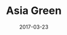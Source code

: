---
title: "Asia Green"
date: 2017-03-23
publishdate: 2017-03-24

domain:
  - name: "asiagreengroup.com"
    hosting: "gmail"
    email:
    - name: " Chee Keong  Soon"
      email: "cksoon@asiagreengroup.com"
      status: " Active"
      login: "2022/02/20 17:25:57"
      usage: "29.64"
    - name: " Desmond Neoh"
      email: "desmond.neoh@asiagreengroup.com"
      status: " Active"
      login: "2022/02/21 17:12:43"
      usage: "14.34"
    - name: " Elain Boon"
      email: "elaineboon@asiagreengroup.com"
      status: " Active"
      login: "2022/02/16 19:28:46"
      usage: "11.05"
    - name: " fs  tai"
      email: "fs.tai@asiagreengroup.com"
      status: " Active"
      login: "2022/02/09 17:44:53"
      usage: "108.77"
    - name: " lee -"
      email: "lee@asiagreengroup.com"
      status: " Active"
      login: "2022/02/17 17:49:21"
      usage: "18.4"
    - name: " lh  lim"
      email: "lh.lim@asiagreengroup.com"
      status: " Active"
      login: "2022/02/11 20:10:13"
      usage: "4.14"
    - name: " lim -"
      email: "lim@asiagreengroup.com"
      status: " Active"
      login: "2022/02/17 19:45:24"
      usage: "7.42"
    - name: " meitan  -"
      email: "meitan@asiagreengroup.com"
      status: " Active"
      login: "2022/02/21 1:19:44"
      usage: "80.74"
    - name: " sawboontong -"
      email: "sawboontong@asiagreengroup.com"
      status: " Active"
      login: "2022/02/14 8:51:02"
      usage: "37.55"
    - name: " Ting  Tan"
      email: "tingtan@asiagreengroup.com"
      status: " Active"
      login: "2022/02/21 0:08:31"
      usage: "23.97"
  - name: "000.asiagreengroup.com"
    email:
    - name: "acc -"
      email: "acc@000.asiagreengroup.com"
      status: "Active"
      login: "2022/02/17 16:51:57"
      usage: "10.85"
    - name: "Amy Ang"
      email: "amy.ang@000.asiagreengroup.com"
      status: "Active"
      login: "2022/02/19 18:28:24"
      usage: "39.11"
    - name: "Chiah Choo Eing"
      email: "chiah@000.asiagreengroup.com"
      status: "Active"
      login: "2022/02/18 0:26:54"
      usage: "4.21"
    - name: "cr  admin"
      email: "cr.admin@000.asiagreengroup.com"
      status: "Active"
      login: "2022/02/17 17:57:26"
      usage: "21.15"
    - name: "gls gls"
      email: "gls@000.asiagreengroup.com"
      status: "Active"
      login: "2022/02/17 22:06:57"
      usage: "12.24"
    - name: "Hong  Guan Teik"
      email: "hong@000.asiagreengroup.com"
      status: "Active"
      login: "2021/12/29 5:28:27"
      usage: "29.14"
    - name: "Kee Chonh Jian"
      email: "kee@000.asiagreengroup.com"
      status: "Active"
      login: "2022/02/08 16:45:23"
      usage: "13.83"
    - name: "lifang  -"
      email: "lifang@000.asiagreengroup.com"
      status: "Active"
      login: "2022/02/17 21:14:14"
      usage: "29.27"
    - name: "Sharon  Wong"
      email: "sharon@000.asiagreengroup.com"
      status: "Active"
      login: "2022/01/25 1:09:53"
      usage: "10.87"
    - name: "site  -"
      email: "site@000.asiagreengroup.com"
      status: "Active"
      login: "2022/02/16 19:17:08"
      usage: "7.97"
---